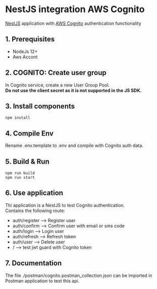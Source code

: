 # NestJS integration AWS Cognito
[NestJS](https://nestjs.com/) application with [AWS Cognito](https://aws.amazon.com/en/cognito/) authentication functionality
</br>
## 1. Prerequisites
- NodeJs 12+
- Aws Accont

## 2. COGNITO: Create user group
In Cognito service, create a new User Group Pool.</br>
**Do not use the client secret as it is not supported in the JS SDK.**

## 3. Install components
```
npm install
```

## 4. Compile Env
Rename .env.template to .env and compile with Cognito auth data.

## 5. Build & Run
```
npm run build
npm run start
```

## 6. Use application
Thi application is a NestJS to test Cognito authentication. 
</br>
Contains the following route:
- auth/register --> Register user
- auth/confirm --> Confirm user with email or sms code
- auth/login --> Login user
- auth/refresh --> Refresh token
- auth/user --> Delete user
- / --> test jwt guard with Cognito token

## 7. Documentation
The file ./postman/cognito.postman_collection.json can be imported in Postman application to test this api.